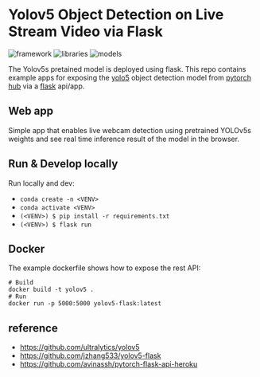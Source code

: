 # Yolov5 Object Detection on Live Stream Video via Flask
![framework](https://img.shields.io/badge/framework-flask-red)
![libraries](https://img.shields.io/badge/libraries-opencv-green)
![models](https://img.shields.io/badge/models-yolov5-yellow)

The Yolov5s pretained model is deployed using flask.
This repo contains example apps for exposing the [yolo5](https://github.com/ultralytics/yolov5) object detection model from [pytorch hub](https://pytorch.org/hub/ultralytics_yolov5/) via a [flask](https://flask.palletsprojects.com/en/1.1.x/) api/app.



## Web app
Simple app that enables live webcam detection using pretrained YOLOv5s weights and see real time inference result of the model in the browser.


## Run & Develop locally
Run locally and dev:
* `conda create -n <VENV>`
* `conda activate <VENV>`
* `(<VENV>) $ pip install -r requirements.txt`
* `(<VENV>) $ flask run`

## Docker
The example dockerfile shows how to expose the rest API:
```
# Build
docker build -t yolov5 .
# Run
docker run -p 5000:5000 yolov5-flask:latest
```

## reference
- https://github.com/ultralytics/yolov5
- https://github.com/jzhang533/yolov5-flask
- https://github.com/avinassh/pytorch-flask-api-heroku
